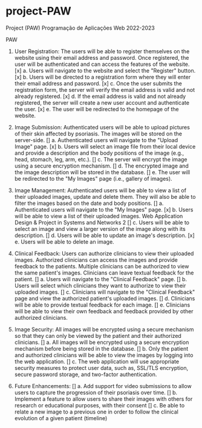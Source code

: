 # project-PAW
Project (PAW) Programação de Aplicações Web 2022-2023


PAW 

1. User Registration: The users will be able to register themselves on the website using their email address and password. Once registered, the user will be authenticated and can access the features of the website.
   [x] a. Users will navigate to the website and select the "Register" button.
   [x] b. Users will be directed to a registration form where they will enter their email address and password.
   [x] c. Once the user submits the registration form, the server will verify the email address is valid and not already registered.
   [x] d. If the email address is valid and not already registered, the server will create a new user account and authenticate the user.
   [x] e. The user will be redirected to the homepage of the website.

2. Image Submission: Authenticated users will be able to upload pictures of their skin affected by psoriasis. The images will be stored on the server-side.
   [] a. Authenticated users will navigate to the "Upload Image" page.
   [x] b. Users will select an image file from their local device and provide a description and the body positions of the image (e.g., head, stomach, leg, arm, etc.).
   [] c. The server will encrypt the image using a secure encryption mechanism.
   [] d. The encrypted image and the image description will be stored in the database. 
   [] e. The user will be redirected to the "My Images" page (i.e., gallery of images).

3. Image Management: Authenticated users will be able to view a list of their uploaded images, update and delete them. They will also be able to filter the images based on the date and body positions.
   [] a. Authenticated users will navigate to the "My Images" page. 
   [x] b. Users will be able to view a list of their uploaded images.
Web Application Design & Project in Systems and Networks 2
   [] c. Users will be able to select an image and view a larger version of the image along with its description.
   [] d. Users will be able to update an image's description.
   [x] e. Users will be able to delete an image.

4. Clinical Feedback: Users can authorize clinicians to view their uploaded images. Authorized clinicians can access the images and provide feedback to the patients. Multiple clinicians can be authorized to view the same patient's images. Clinicians can leave textual feedback for the patient.
   [] a. Users will navigate to the "Clinical Feedback" page.
   [] b. Users will select which clinicians they want to authorize to view their uploaded images.
   [] c. Clinicians will navigate to the "Clinical Feedback" page and view the authorized patient's uploaded images.
   [] d. Clinicians will be able to provide textual feedback for each image.
   [] e. Clinicians will be able to view their own feedback and feedback provided by other authorized clinicians.

5. Image Security: All images will be encrypted using a secure mechanism so that they can only be viewed by the patient and their authorized clinicians.
   [] a. All images will be encrypted using a secure encryption mechanism before being stored in the database.
   [] b. Only the patient and authorized clinicians will be able to view the images by logging into the web application.
   [] c. The web application will use appropriate security measures to protect user data, such as, SSL/TLS encryption, secure password storage, and two-factor authentication.

6. Future Enhancements:
   [] a. Add support for video submissions to allow users to capture the progression of their psoriasis over time.
   [] b. Implement a feature to allow users to share their images with others for research or educational purposes, with their consent
   [] c. Be able to relate a new image to a previous one in order to follow the clinical evolution of a given patient (timeline)